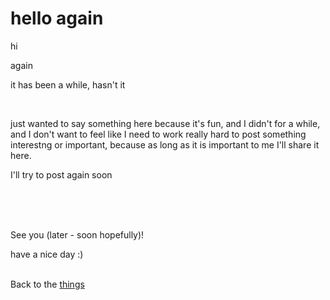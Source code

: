 # hello again

hi

again

it has been a while, hasn't it

<br>

just wanted to say something here because it's fun, and I didn't for a while, and I don't want to feel like I need to work really hard to post something interestng or important, because as long as it is important to me I'll share it here.


I'll try to post again soon


<br><br><br>

See you (later - soon hopefully)!

have a nice day :)<br><br>

Back to the [things](../things)
